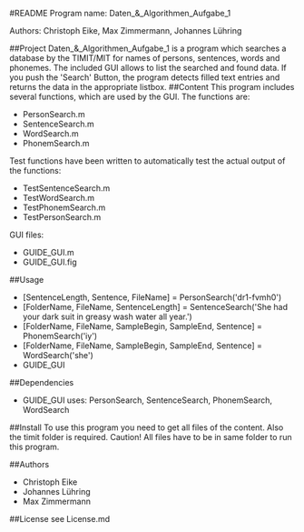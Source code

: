 #README
Program name: Daten_&_Algorithmen_Aufgabe_1

Authors: Christoph Eike, Max Zimmermann, Johannes Lühring

##Project
Daten_&_Algorithmen_Aufgabe_1 is a program which searches a database by the TIMIT/MIT for names of persons, sentences, words and phonemes. The included GUI allows to list the searched and found data. If you push the 'Search' Button, the program  detects filled text entries and returns the data in the appropriate listbox.
##Content
This program includes several functions, which are used by the GUI.
The functions are:
* PersonSearch.m
* SentenceSearch.m
* WordSearch.m
* PhonemSearch.m

Test functions have been written to automatically test the actual output of the functions:

* TestSentenceSearch.m
* TestWordSearch.m
* TestPhonemSearch.m
* TestPersonSearch.m

GUI files:

* GUIDE_GUI.m
* GUIDE_GUI.fig

##Usage

* [SentenceLength, Sentence, FileName] = PersonSearch('dr1-fvmh0')
* [FolderName, FileName, SentenceLength] = SentenceSearch('She had your dark suit in greasy wash water all year.')
* [FolderName, FileName, SampleBegin, SampleEnd, Sentence] = PhonemSearch('iy')
* [FolderName, FileName, SampleBegin, SampleEnd, Sentence] = WordSearch('she')
* GUIDE_GUI

##Dependencies

* GUIDE_GUI uses: PersonSearch, SentenceSearch, PhonemSearch, WordSearch

##Install
To use this program you need to get all files of the content.
Also the timit folder is required.
Caution! All files have to be in same folder to run this program.

##Authors

* Christoph Eike
* Johannes Lühring
* Max Zimmermann

##License
see License.md
